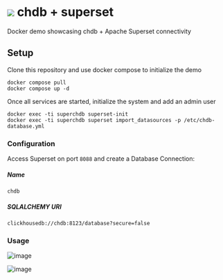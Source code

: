 # <img src="https://avatars.githubusercontent.com/u/132536224?s=48&v=4" /> chdb + superset

Docker demo showcasing chdb + Apache Superset connectivity

## Setup
Clone this repository and use docker compose to initialize the demo

```
docker compose pull
docker compose up -d
```

Once all services are started, initialize the system and add an admin user

```
docker exec -ti superchdb superset-init
docker exec -ti superchdb superset import_datasources -p /etc/chdb-database.yml
```

### Configuration

Access Superset on port `8088` and create a Database Connection:

##### Name
```
chdb
```
##### SQLALCHEMY URI
```
clickhousedb://chdb:8123/database?secure=false
```

### Usage

![image](https://github.com/chdb-io/chdb-superset-demo/assets/1423657/0f62c46b-e689-4a98-9c6a-da6f29367658)

![image](https://github.com/chdb-io/chdb-superset-demo/assets/1423657/d28d3b56-0d36-4d34-a24c-a0b8e2a1491d)

